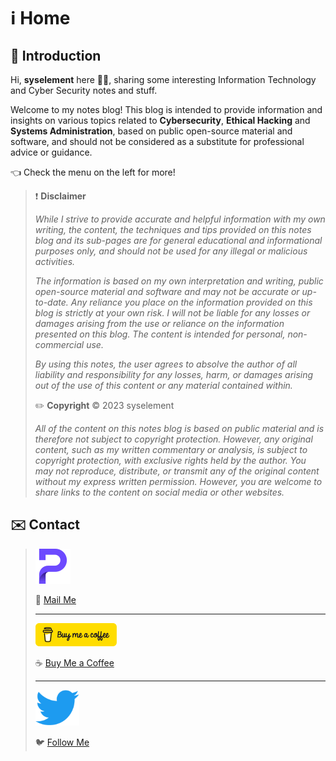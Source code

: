 # ℹ️ Home

## 🤝 Introduction

Hi, **syselement** here 🧑‍💻, sharing some interesting Information Technology and Cyber Security notes and stuff.

Welcome to my notes blog! This blog is intended to provide information and insights on various topics related to **Cybersecurity**, **Ethical Hacking** and **Systems Administration**, based on public open-source material and software, and should not be considered as a substitute for professional advice or guidance.

👈 Check the menu on the left for more!

> ❗ **Disclaimer**
>
> *While I strive to provide accurate and helpful information with my own writing, the content, the techniques and tips provided on this notes blog and its sub-pages are for general educational and informational purposes only, and should not be used for any illegal or malicious activities.*
>
> *The information is based on my own interpretation and writing, public open-source material and software and may not be accurate or up-to-date. Any reliance you place on the information provided on this blog is strictly at your own risk. I will not be liable for any losses or damages arising from the use or reliance on the information presented on this blog. The content is intended for personal, non-commercial use.* 
>
> *By using this notes, the user agrees to absolve the author of all liability and responsibility for any losses, harm, or damages arising out of the use of this content or any material contained within.*
>
> ✏️ **Copyright** ©️ 2023 syselement
>
> *All of the content on this notes blog is based on public material and is therefore not subject to copyright protection. However, any original content, such as my written commentary or analysis, is subject to copyright protection, with exclusive rights held by the author. You may not reproduce, distribute, or transmit any of the original content without my express written permission. However, you are welcome to share links to the content on social media or other websites.*

## ✉️ Contact

> ![](.gitbook/assets/proton.png)
>
> 📧 [Mail Me](mailto:pm@syselement.com)
>
> ------
>
> ![](.gitbook/assets/buymeacoffee.png)
>
> ☕ [Buy Me a Coffee](https://www.buymeacoffee.com/syselement)
>
> ------
>
> ![](.gitbook/assets/twitter.png)
>
> 🐦 [Follow Me](https://twitter.com/SysElement)

